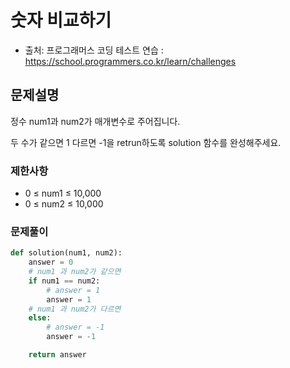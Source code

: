 # 숫자 비교하기
- 출처: 프로그래머스 코딩 테스트 연습 : https://school.programmers.co.kr/learn/challenges

## 문제설명
정수 num1과 num2가 매개변수로 주어집니다.

두 수가 같으면 1 다르면 -1을 retrun하도록 solution 함수를 완성해주세요.

### 제한사항
- 0 ≤ num1 ≤ 10,000
- 0 ≤ num2 ≤ 10,000

### 문제풀이
```python
def solution(num1, num2):
    answer = 0
    # num1 과 num2가 같으면
    if num1 == num2:
        # answer = 1
        answer = 1
    # num1 과 num2가 다르면
    else:
        # answer = -1
        answer = -1

    return answer
```